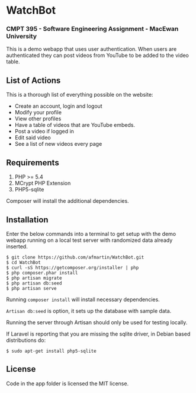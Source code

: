 # WatchBot 
### CMPT 395 - Software Engineering Assignment - MacEwan University

This is a demo webapp that uses user authentication.  When users are authenticated they can post videos from YouTube to be added to the video table.  

## List of Actions

This is a thorough list of everything possible on the website:
- Create an account, login and logout
- Modify your profile
- View other profiles
- Have a table of videos that are YouTube embeds.
- Post a video if logged in 
- Edit said video
- See a list of new videos every page

## Requirements

1. PHP >= 5.4
2. MCrypt PHP Extension
3. PHP5-sqlite

Composer will install the additional dependencies.  

## Installation

Enter the below commands into a terminal to get setup with the demo webapp running on a local test server with randomized data already inserted.


    $ git clone https://github.com/afmartin/WatchBot.git
    $ cd WatchBot
    $ curl -sS https://getcomposer.org/installer | php
    $ php composer.phar install
    $ php artisan migrate
    $ php artisan db:seed
    $ php artisan serve


Running `composer install` will install necessary dependencies.  

`Artisan db:seed` is option, it sets up the database with sample data.

Running the server through Artisan should only be used for testing locally. 

If Laravel is reporting that you are missing the sqlite driver, in Debian based distributions do:

    $ sudo apt-get install php5-sqlite

## License

Code in the app folder is licensed the MIT license.  





